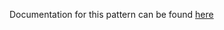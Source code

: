 Documentation for this pattern can be found [here](https://github.com/awslabs/aws-solutions-constructs/blob/main/source/patterns/%40aws-solutions-constructs/aws-sqs-lambda/README.adoc)
